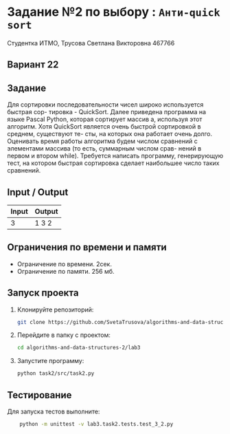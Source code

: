 # Задание №2 по выбору  : `Анти-quick sort`
Студентка ИТМО,  Трусова Светлана Викторовна 467766

## Вариант 22

## Задание 
Для сортировки последовательности чисел широко используется быстрая сор-
тировка - QuickSort. Далее приведена программа на языке Pascal Python, которая
сортирует массив a, используя этот алгоритм.
Хотя QuickSort является очень быстрой сортировкой в среднем, существуют те-
сты, на которых она работает очень долго. Оценивать время работы алгоритма
будем числом сравнений с элементами массива (то есть, суммарным числом срав-
нений в первом и втором while). Требуется написать программу, генерирующую
тест, на котором быстрая сортировка сделает наибольшее число таких сравнений.

## Input / Output

| Input | Output |
|-------|--------|
| 3     | 1 3 2  |


## Ограничения по времени и памяти

- Ограничение по времени. 2сек.
- Ограничение по памяти. 256 мб.


## Запуск проекта
1. Клонируйте репозиторий:
   ```bash
   git clone https://github.com/SvetaTrusova/algorithms-and-data-structures-2.git
   ```
2. Перейдите в папку с проектом:
   ```bash
   cd algorithms-and-data-structures-2/lab3
   ```
3. Запустите программу:
   ```bash
   python task2/src/task2.py
   ```


## Тестирование
Для запуска тестов выполните:
```bash
    python -m unittest -v lab3.task2.tests.test_3_2.py
```